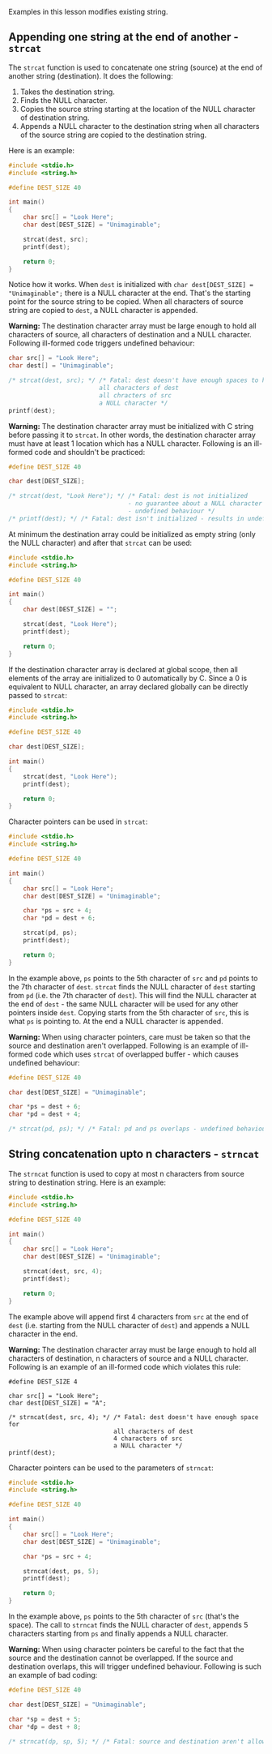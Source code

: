 Examples in this lesson modifies existing string.

## Appending one string at the end of another - `strcat`

The `strcat` function is used to concatenate one string (source) at the end of another string (destination). It does the following:

1. Takes the destination string.
2. Finds the NULL character.
3. Copies the source string starting at the location of the NULL character of destination string.
4. Appends a NULL character to the destination string when all characters of the source string are copied to the destination string.

Here is an example:

```C runnable
#include <stdio.h>
#include <string.h>

#define DEST_SIZE 40

int main()
{
	char src[] = "Look Here";
	char dest[DEST_SIZE] = "Unimaginable";

	strcat(dest, src);
	printf(dest);

	return 0;
}
```

Notice how it works. When `dest` is initialized with `char dest[DEST_SIZE] = "Unimaginable";` there is a NULL character at the end. That's the starting point for the source string to be copied. When all characters of source string are copied to `dest`, a NULL character is appended.

**Warning:** The destination character array must be large enough to hold all characters of source, all characters of destination and a NULL character. Following ill-formed code triggers undefined behaviour:

```C
char src[] = "Look Here";
char dest[] = "Unimaginable";

/* strcat(dest, src); */ /* Fatal: dest doesn't have enough spaces to hold
                         all characters of dest
                         all chracters of src
                         a NULL character */
printf(dest);
```

**Warning:** The destination character array must be initialized with C string before passing it to `strcat`. In other words, the destination character array must have at least 1 location which has a NULL character. Following is an ill-formed code and shouldn't be practiced:

```C
#define DEST_SIZE 40

char dest[DEST_SIZE];

/* strcat(dest, "Look Here"); */ /* Fatal: dest is not initialized
                                 - no guarantee about a NULL character 
                                 - undefined behaviour */
/* printf(dest); */ /* Fatal: dest isn't initialized - results in undefined behaviour */
```

At minimum the destination array could be initialized as empty string (only the NULL character) and after that `strcat` can be used:

```C runnable
#include <stdio.h>
#include <string.h>

#define DEST_SIZE 40

int main()
{
	char dest[DEST_SIZE] = "";

	strcat(dest, "Look Here");
	printf(dest);

	return 0;
}

```

If the destination character array is declared at global scope, then all elements of the array are initialized to 0 automatically by C. Since a 0 is equivalent to NULL character, an array declared globally can be directly passed to `strcat`:

```C runnable
#include <stdio.h>
#include <string.h>

#define DEST_SIZE 40

char dest[DEST_SIZE];

int main()
{
	strcat(dest, "Look Here");
	printf(dest);

	return 0;
}

```

Character pointers can be used in `strcat`:

```C runnable
#include <stdio.h>
#include <string.h>

#define DEST_SIZE 40

int main()
{
	char src[] = "Look Here";
	char dest[DEST_SIZE] = "Unimaginable";

	char *ps = src + 4;
	char *pd = dest + 6;

	strcat(pd, ps);
	printf(dest);

	return 0;
}
```

In the example above, `ps` points to the 5th character of `src` and `pd` points to the 7th character of `dest`. `strcat` finds the NULL character of `dest` starting from `pd` (i.e. the 7th character of `dest`). This will find the NULL character at the end of `dest` - the same NULL character will be used for any other pointers inside `dest`. Copying starts from the 5th character of `src`, this is what `ps` is pointing to. At the end a NULL character is appended.

**Warning:** When using character pointers, care must be taken so that the source and destination aren't overlapped. Following is an example of ill-formed code which uses `strcat` of overlapped buffer - which causes undefined behaviour:

```C
#define DEST_SIZE 40

char dest[DEST_SIZE] = "Unimaginable";

char *ps = dest + 6;
char *pd = dest + 4;

/* strcat(pd, ps); */ /* Fatal: pd and ps overlaps - undefined behaviour */
```

## String concatenation upto n characters - `strncat`

The `strncat` function is used to copy at most n characters from source string to destination string. Here is an example:

```C runnable
#include <stdio.h>
#include <string.h>

#define DEST_SIZE 40

int main()
{
	char src[] = "Look Here";
	char dest[DEST_SIZE] = "Unimaginable";

	strncat(dest, src, 4);
	printf(dest);

	return 0;
}
```

The example above will append first 4 characters from `src` at the end of `dest` (i.e. starting from the NULL character of `dest`) and appends a NULL character in the end.

**Warning:** The destination character array must be large enough to hold all characters of destination, n characters of source and a NULL character. Following is an example of an ill-formed code which violates this rule:

```
#define DEST_SIZE 4

char src[] = "Look Here";
char dest[DEST_SIZE] = "A";

/* strncat(dest, src, 4); */ /* Fatal: dest doesn't have enough space for
                             all characters of dest
                             4 characters of src
                             a NULL character */
printf(dest);
```

Character pointers can be used to the parameters of `strncat`:

```C runnable
#include <stdio.h>
#include <string.h>

#define DEST_SIZE 40

int main()
{
	char src[] = "Look Here";
	char dest[DEST_SIZE] = "Unimaginable";

	char *ps = src + 4;

	strncat(dest, ps, 5);
	printf(dest);

	return 0;
}
```

In the example above, `ps` points to the 5th character of `src` (that's the space). The call to `strncat` finds the NULL character of `dest`, appends 5 characters starting from `ps` and finally appends a NULL character.

**Warning:** When using character pointers be careful to the fact that the source and the destination cannot be overlapped. If the source and destination overlaps, this will trigger undefined behaviour. Following is such an example of bad coding:

```C
#define DEST_SIZE 40

char dest[DEST_SIZE] = "Unimaginable";

char *sp = dest + 5;
char *dp = dest + 8;

/* strncat(dp, sp, 5); */ /* Fatal: source and destination aren't allowed to overlap */
```

